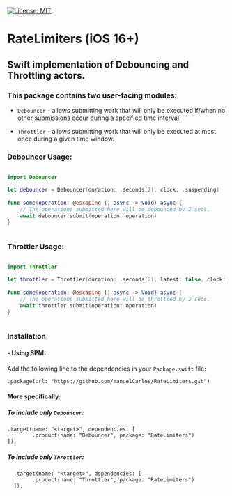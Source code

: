 [![License: MIT](https://img.shields.io/badge/License-MIT-blue.svg?color=ff69b4)](https://github.com/manuelCarlos/RateLimiters/blob/master/LICENSE)

# RateLimiters (iOS 16+)

## Swift implementation of Debouncing and Throttling actors.

### This package contains two user-facing modules:

  - `Debouncer` - allows submitting work that will only be executed if/when no other submissions occur during a specified time interval.

  - `Throttler` - allows submitting work that will only be executed at most once during a given time window.

### Debouncer Usage:

```swift

import Debouncer

let debouncer = Debouncer(duration: .seconds(2), clock: .suspending)
  
func some(operation: @escaping () async -> Void) async {
    // The operations submitted here will be debounced by 2 secs.
    await debouncer.submit(operation: operation)
}
 
```


### Throttler Usage:

```swift

import Throttler

let throttler = Throttler(duration: .seconds(2), latest: false, clock: .suspending)
  
func some(operation: @escaping () async -> Void) async {
    // The operations submitted here will be throttled by 2 secs.
    await throttler.submit(operation: operation)
}
 
```

### Installation 

#### - Using SPM:

Add the following line to the dependencies in your `Package.swift` file:

```
.package(url: "https://github.com/manuelCarlos/RateLimiters.git")
```
#### More specifically:

##### To include only `Debouncer`:

```
.target(name: "<target>", dependencies: [
        .product(name: "Debouncer", package: "RateLimiters")
]),
```
##### To include only `Throttler`:

```
  .target(name: "<target>", dependencies: [
        .product(name: "Throttler", package: "RateLimiters")
  ]),
```

